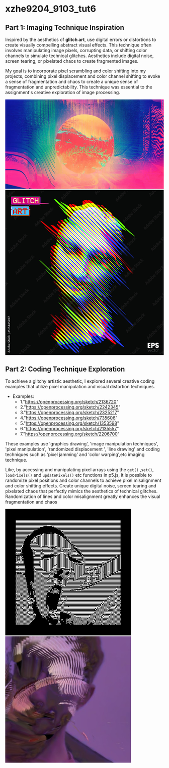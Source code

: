 # xzhe9204_9103_tut6

## Part 1: Imaging Technique Inspiration

Inspired by the aesthetics of **glitch art**,  use digital errors or distortions to create visually compelling abstract visual effects. This technique often involves manipulating image pixels, corrupting data, or shifting color channels to simulate technical glitches. Aesthetics include digital noise, screen tearing, or pixelated chaos to create fragmented images.

My goal is to incorporate pixel scrambling and color shifting into my projects, combining pixel displacement and color channel shifting to evoke a sense of fragmentation and chaos to create a unique sense of fragmentation and unpredictability. This technique was essential to the assignment's creative exploration of image processing.

![Image caption](image/pic1.jpg)
![Image caption](image/pic2.jpg)

## Part 2: Coding Technique Exploration

To achieve a glitchy artistic aesthetic, I explored several creative coding examples that utilize pixel manipulation and visual distortion techniques.

- Examples:
  - 1."https://openprocessing.org/sketch/2136720"
  - 2."https://openprocessing.org/sketch/2242345"
  - 3."https://openprocessing.org/sketch/2325217"
  - 4."https://openprocessing.org/sketch/735606"
  - 5."https://openprocessing.org/sketch/1353598" 
  - 6."https://openprocessing.org/sketch/2135557" 
  - 7."https://openprocessing.org/sketch/2206700"


These examples use 'graphics drawing', 'image manipulation techniques', 'pixel manipulation', 'randomized displacement ', 'line drawing' and coding techniques such as 'pixel jamming' and 'color warping',etc imaging technique.

Like, by accessing and manipulating pixel arrays using the `get()` ,`set()`, `loadPixels()` and `updatePixels()` etc functions in p5.js, it is possible to randomize pixel positions and color channels to achieve pixel misalignment and color shifting effects. Create unique digital noise, screen tearing and pixelated chaos that perfectly mimics the aesthetics of technical glitches. Randomization of lines and color misalignment greatly enhances the visual fragmentation and chaos

![Image caption](image/pic3.jpg)
![Image caption](image/pic4.jpg)


